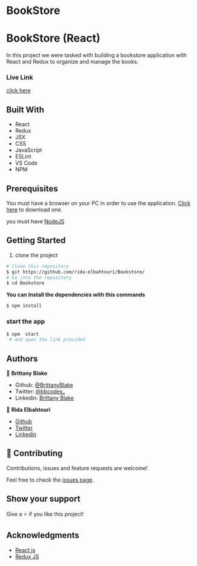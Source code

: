 # BookStore

# BookStore (React)

In this project we were tasked with building a bookstore application with React and Redux to organize and manage the books.

### Live Link

[click here](https://bookstorerb.herokuapp.com/)

## Built With

- React
- Redux
- JSX
- CSS
- JavaScript
- ESLint
- VS Code
- NPM

## Prerequisites

You must have a browser on your PC in order to use the application. [Click here](https://www.mozilla.org/en-US/firefox/new/) to download one.

you must have [NodeJS](https://nodejs.org/en/)

## Getting Started

1. clone the project

```bash
# Clone this repository
$ git https://github.com/rida-elbahtouri/Bookstore/
# Go into the repository
$ cd Bookstore


```

**You can Install the dependencies with this commands**

```bash
$ npm install

```

### start the app

```bash
$ npm  start
 # and open the link provided
```

## Authors

👤 **Brittany Blake**

- Github: [@BrittanyBlake](https://github.com/BrittanyBlake)
- Twitter: [@bbcodes\_](https://twitter.com/bbcodes_)
- Linkedin: [Brittany Blake](https://www.linkedin.com/in/brittany-blake-843951109/)

👤 **Rida Elbahtouri**

- [Github](https://github.com/rida-elbahtouri)
- [Twitter](https://twitter.com/RElbahtouri)
- [Linkedin](https://www.linkedin.com/in/rida-elbahtouri/)

## 🤝 Contributing

Contributions, issues and feature requests are welcome!

Feel free to check the <a href="https://github.com/rida-elbahtouri/Bookstore/issues" target="_blank">issues page</a>.

## Show your support

Give a ⭐️ if you like this project!

## Acknowledgments

- <a href="https://reactjs.org/" target="_blank">React js</a>
- <a href="https://redux.js.org" target="_blank">Redux JS</a>
